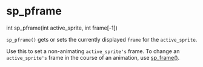 # sp_pframe

<Prototype>int sp_pframe(int active_sprite, int frame[-1])</Prototype>

`sp_pframe()` gets or sets the currently displayed `frame` for the `active_sprite`.

Use this to set a non-animating `active_sprite's` frame. To change an `active_sprite's` frame in the course of an animation, use [sp_frame()](./sp-frame.md).
